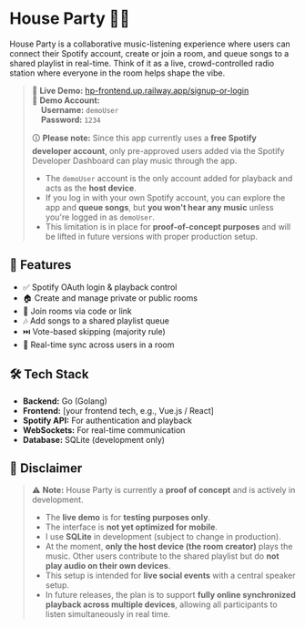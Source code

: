 # House Party 🎉🎶

House Party is a collaborative music-listening experience where users can connect their Spotify account, create or join a room, and queue songs to a shared playlist in real-time. Think of it as a live, crowd-controlled radio station where everyone in the room helps shape the vibe.

> 🚀 **Live Demo:** [hp-frontend.up.railway.app/signup-or-login](https://hp-frontend.up.railway.app/)  
> 👤 **Demo Account:**  
> &nbsp;&nbsp;&nbsp;&nbsp;**Username:** `demoUser`  
> &nbsp;&nbsp;&nbsp;&nbsp;**Password:** `1234`
>
> 🛈 **Please note:** Since this app currently uses a **free Spotify developer account**, only pre-approved users added via the Spotify Developer Dashboard can play music through the app.
>
> - The `demoUser` account is the only account added for playback and acts as the **host device**.
> - If you log in with your own Spotify account, you can explore the app and **queue songs**, but **you won't hear any music** unless you're logged in as `demoUser`.
> - This limitation is in place for **proof-of-concept purposes** and will be lifted in future versions with proper production setup.

## 🔑 Features

- ✅ Spotify OAuth login & playback control
- 🏠 Create and manage private or public rooms
- 🚪 Join rooms via code or link
- 🎶 Add songs to a shared playlist queue
- ⏭️ Vote-based skipping (majority rule)
- 🔄 Real-time sync across users in a room

## 🛠️ Tech Stack

- **Backend:** Go (Golang)
- **Frontend:** [your frontend tech, e.g., Vue.js / React]
- **Spotify API:** For authentication and playback
- **WebSockets:** For real-time communication
- **Database:** SQLite (development only)

## 🚧 Disclaimer

> ⚠️ **Note:** House Party is currently a **proof of concept** and is actively in development.
>
> - The **live demo** is for **testing purposes only**.
> - The interface is **not yet optimized for mobile**.
> - I use **SQLite** in development (subject to change in production).
> - At the moment, **only the host device (the room creator)** plays the music. Other users contribute to the shared playlist but do **not play audio on their own devices**.
> - This setup is intended for **live social events** with a central speaker setup.
> - In future releases, the plan is to support **fully online synchronized playback across multiple devices**, allowing all participants to listen simultaneously in real time.
